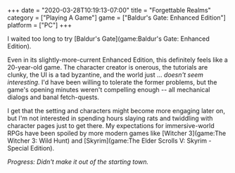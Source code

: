 +++
date = "2020-03-28T10:19:13-07:00"
title = "Forgettable Realms"
category = ["Playing A Game"]
game = ["Baldur's Gate: Enhanced Edition"]
platform = ["PC"]
+++

I waited too long to try [Baldur's Gate](game:Baldur's Gate: Enhanced Edition).

Even in its slightly-more-current Enhanced Edition, this definitely feels like a 20-year-old game.  The character creator is onerous, the tutorials are clunky, the UI is a tad byzantine, and the world just ... <i>doesn't seem interesting</i>.  I'd have been willing to tolerate the former problems, but the game's opening minutes weren't compelling enough -- all mechanical dialogs and banal fetch-quests.

I get that the setting and characters might become more engaging later on, but I'm not interested in spending hours slaying rats and twiddling with character pages just to get there.  My expectations for immersive-world RPGs have been spoiled by more modern games like [Witcher 3](game:The Witcher 3: Wild Hunt) and [Skyrim](game:The Elder Scrolls V: Skyrim - Special Edition).

<i>Progress: Didn't make it out of the starting town.</i>
